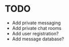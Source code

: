 # TODO
<!-- - Add loader
- app.js (52-71) Make error messages more efficient
- Change the login form to be on an overlay -->
- Add private messaging
- Add private chat rooms
- Add user registration?
- Add message database?